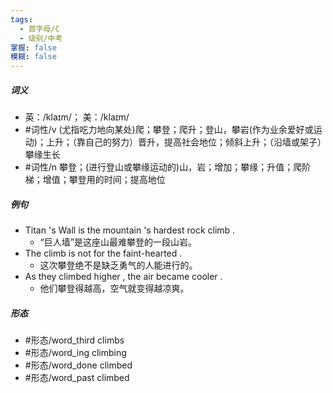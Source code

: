 ```yaml
---
tags:
  - 首字母/C
  - 级别/中考
掌握: false
模糊: false
---
```

##### 词义
- 英：/klaɪm/； 美：/klaɪm/
- #词性/v  (尤指吃力地向某处)爬；攀登；爬升；登山，攀岩(作为业余爱好或运动)；上升；（靠自己的努力）晋升，提高社会地位；倾斜上升；（沿墙或架子）攀缘生长
- #词性/n  攀登；(进行登山或攀缘运动的)山，岩；增加；攀缘；升值；爬阶梯；增值；攀登用的时间；提高地位
##### 例句
- Titan 's Wall is the mountain 's hardest rock climb .
	- “巨人墙”是这座山最难攀登的一段山岩。
- The climb is not for the faint-hearted .
	- 这次攀登绝不是缺乏勇气的人能进行的。
- As they climbed higher , the air became cooler .
	- 他们攀登得越高，空气就变得越凉爽。
##### 形态
- #形态/word_third climbs
- #形态/word_ing climbing
- #形态/word_done climbed
- #形态/word_past climbed
